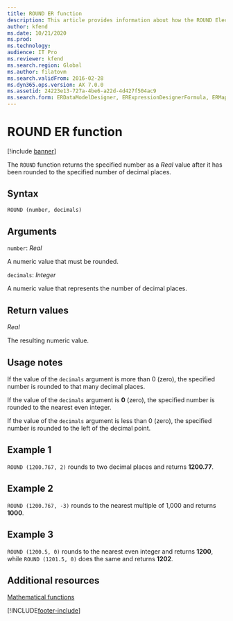 ```yaml
---
title: ROUND ER function
description: This article provides information about how the ROUND Electronic reporting (ER) function is used.
author: kfend
ms.date: 10/21/2020
ms.prod: 
ms.technology: 
audience: IT Pro
ms.reviewer: kfend
ms.search.region: Global
ms.author: filatovm
ms.search.validFrom: 2016-02-28
ms.dyn365.ops.version: AX 7.0.0
ms.assetid: 24223e13-727a-4be6-a22d-4d427f504ac9
ms.search.form: ERDataModelDesigner, ERExpressionDesignerFormula, ERMappedFormatDesigner, ERModelMappingDesigner
---
```


# ROUND ER function

[!include [banner](../includes/banner.md)]

The `ROUND` function returns the specified number as a *Real* value after it has been rounded to the specified number of decimal places.

## Syntax

```vb
ROUND (number, decimals)
```

## Arguments

`number`: *Real*

A numeric value that must be rounded.

`decimals`: *Integer*

A numeric value that represents the number of decimal places.

## Return values

*Real*

The resulting numeric value.

## Usage notes

If the value of the `decimals` argument is more than 0 (zero), the specified number is rounded to that many decimal places.

If the value of the `decimals` argument is **0** (zero), the specified number is rounded to the nearest even integer.

If the value of the `decimals` argument is less than 0 (zero), the specified number is rounded to the left of the decimal point.

## Example 1

`ROUND (1200.767, 2)` rounds to two decimal places and returns **1200.77**.

## Example 2

`ROUND (1200.767, -3)` rounds to the nearest multiple of 1,000 and returns **1000**.

## Example 3

`ROUND (1200.5, 0)` rounds to the nearest even integer and returns **1200**, while `ROUND (1201.5, 0)` does the same and returns **1202**.

## Additional resources

[Mathematical functions](er-functions-category-mathematical.md)


[!INCLUDE[footer-include](../../../includes/footer-banner.md)]
